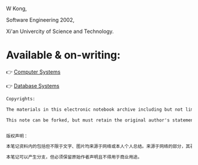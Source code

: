 W Kong,

Software Engineering 2002,

Xi'an Univercity of Science and Technology.

# Available & on-writing:

👉 [Computer Systems](https://github.com/weirui-kong/reading-minutes/blob/main/Computer%20Systems/info.md)

👉 [Database Systems](https://github.com/weirui-kong/reading-minutes/blob/main/Database%20Systems/info.md)

```txt
Copyrights:

The materials in this electronic notebook archive including but not limited to any text and pictures, are all from the Internet or my personal summary. For the part from the Internet, the copyright belongs to the original author; for the personal notes, I reserve all relevant copyrights and reserve the right to sue.

This note can be forked, but must retain the original author's statement and must not be used for commercial purposes.


版权声明：

本笔记资料内的包括但不限于文字、图片均来源于网络或本人个人总结。来源于网络的部分，其著作权归原作者所有；个人笔记部分，本人保留一切相关著作权利并保留起诉权利。

本笔记可以产生分支，但必须保留原始作者声明且不得用于商业用途。
```